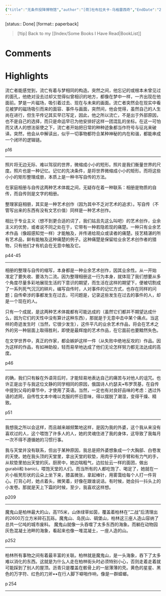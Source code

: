 ```yaml
---
{"title":"无条件投降博物馆","author":"[荷]杜布拉夫卡·乌格雷西奇","EndDate":"2024-07-25","publisher":"云南人民出版社","dg-publish":true,"permalink":"/BookNotes/无条件投降博物馆/","dgPassFrontmatter":true,"noteIcon":""}
---
```


[status:: Done]
[format:: paperback]

>[!tip] Back to my [[Index/Some Books I Have Read\|BookList]]

# Comments

# Highlights

流亡者能感觉到，流亡有着与梦相同的构造。突然之间，他忘记的或根本未曾见过的面孔，他绝对没去过却又觉得似曾相识的地方，都像在梦中一样，一齐出现在他面前。梦是一片磁场，吸引着过去、现在与未来的画面。流亡者突然会在现实中看见被梦的磁场吸引而来的面容、事件与画面，突然间，他会觉得，虽然自己的人生尚在进行，但生平传记其实早已写定，因此，他之所以流亡，不是出于外部原因，也不是自己的选择，而只是命运早已为他安排好这样一团混乱的坐标。在这一可怕而又诱人的想法驱使之下，流亡者开始把日常的种种迹象都当作符号与征兆来破译。突然，他会从中解读出，似乎一切事物都符合某种神秘的内在和谐，都能串成一个闭环的逻辑链。

p16

-----

照片将无边无际、难以驾驭的世界，微缩成小小的短形。照片是我们衡量世界的尺度。照片也是一种记忆。记忆的先决条件，是将世界微缩成小小的矩形。而将这些小小的矩形整理成册，本质上是一种书写自传的方法。

在家庭相册与自传这两种艺术体裁之间，无疑存在着一种联系：相册是物质的自传，而自传则是文字的相册。

整理家庭相册，其实是一种艺术创作（因为其中不乏对艺术的追求）。写自传（不管写出来的东西有没有文艺价值）同样是一种艺术创作。

相比于专业主义（想不到更合适的词了，我们姑且先这么叫吧）的艺术创作，业余主义的优势，或者说不同之处在于，它带有一种若隐若现的痛楚。一种只有业余艺术作品（像超感知觉一样）才能触及，并传递给观众或读者的痛楚。技艺精湛的所有艺术品，鲜有能触及这种痛楚的例子。这种痛楚是保留给业余艺术创作者的猎物，只有他们才有机会在无意中触及它。

p44-45

-----

相册的整理与自传的缩写，本身都是一种业余艺术创作，因其业余性。从一开始 准定了要失收、要洛为二流。因为整理相册这一行为本身，就体现了我们想要从多个角度尽量多彩地展现生活的下意识的期望，而生活在这样的期望下，便被切割成了一系列死气沉沉的碎片。编写自传时，人对事件的记忆方式，也存在同样的问题；自传牵涉的事都发生在过去，可问题是，记录这些发生在过去的事件的人，却是一个现在的人。

只有一个成就，是这两种艺术体裁都有可能达成的（虽然它们都并不期望达成什么，因为它们的天性中没有算计这种东西），那就是于无意中击中某个痛点。当这样的奇迹发生时（当然，它很少发生），这件平凡的业余艺术作品，将会在艺术之外的另一种层面上取得胜利，即使是最辉煌的艺术作品，在它面前也要黯然失色。

在文学世界中，真正的作家，都会嫉妒这样一件（从失败中绝地反攻的）作品。因为这样的作品，有如神助般，轻而易举地达成了他们无论怎样努力都无法达成的高度。

p46

-----

的确，我们只有躲在外语背后时，才能轻易地表达自己的痛苦与对他人的诅咒。也许正是出于与我这位文静的同学相同的原因，俄国诗人约瑟夫•布罗茨基，在自传中提到父母的章节中，才使用了英语。当然，一定也有对良好品味的考虑：透过外语的滤网，自传性文本中难以克服的怀旧意味，得以摆脱了潮湿，变得干燥、精致。

p51

-----


我想我之所以会这样，而且越来越频繁地这样，是因为我的外婆，这个我从来没有喜欢过的人，这个喂饱了许多人的人，她的灵魂住进了我的身体，这导致了我每月一次不得不遵循她的习惯行事。

我与天堂并没有联系，但出于某种原因，我总是把外婆想象成一个大胸部、白卷发的天使。她在我头顶的天堂里，拿出天堂的软垫，用肉乎乎的手臂和有力气的手，从软垫里拍出天堂的灰。厨房中，她边喘粗气，边拉扯云一样的面团，做出 gurabii和 banici，喂饱天堂的人们。而当所有的人都吃饱了、喝足了，她就在一片小板凳形状的云朵上坐下来，膝盖微张，拿起棒针，用雾霭给每个人打一件背心。打背心时，她点着头，微笑着，好像在跟谁说话。有时候，她会抖一抖头上的小发卷。那就是天上下霜的时候，至少，我喜欢这样想。

p209

------

魔鬼山是柏林最大的山，高115米，山体绿草如茵，覆盖着柏林在“二战”后清理出的2600万立方米碎石瓦砾。魔鬼山、岛民山、碉堡山，柏林这三座人造山容纳了总共一亿吨的城市废料。
魔鬼山就像一头吞噬了太多东西的海象。而躺在动物园灰色混凝土池畔的海象，看起来也像一堆混凝土，一座人造的山。

p252

-----

柏林所有事物之间有着最丰富的关联。柏林就是魔鬼山，是一头海象，吞下了太多难以消化的东西。这就是为什么人走在柏林街头时必须特别小心，否则走着走着就可能踩到了别人的屋顶。沥青只是覆盖在骸骨上的一层薄薄的壳。黄色的星星、黑色的万字符、红色的刀斧••在行人脚下噼啪作响，像是一群蟑螂。

p 254

-----

